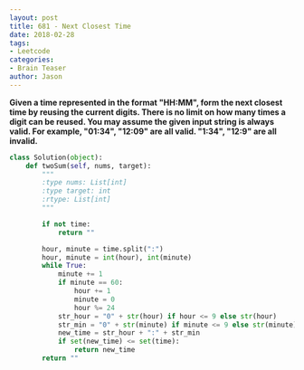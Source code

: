 ```yaml
---
layout: post
title: 681 - Next Closest Time
date: 2018-02-28
tags:
- Leetcode
categories:
- Brain Teaser
author: Jason
---
```

**Given a time represented in the format "HH:MM", form the next closest time by reusing the current digits. There is no limit on how many times a digit can be reused. You may assume the given input string is always valid. For example, "01:34", "12:09" are all valid. "1:34", "12:9" are all invalid.**


```python
class Solution(object):
    def twoSum(self, nums, target):
        """
        :type nums: List[int]
        :type target: int
        :rtype: List[int]
        """

        if not time:
            return ""

        hour, minute = time.split(":")
        hour, minute = int(hour), int(minute)
        while True:
            minute += 1
            if minute == 60:
                hour += 1
                minute = 0
                hour %= 24
            str_hour = "0" + str(hour) if hour <= 9 else str(hour)
            str_min = "0" + str(minute) if minute <= 9 else str(minute)
            new_time = str_hour + ":" + str_min
            if set(new_time) <= set(time):
                return new_time
        return ""
```
